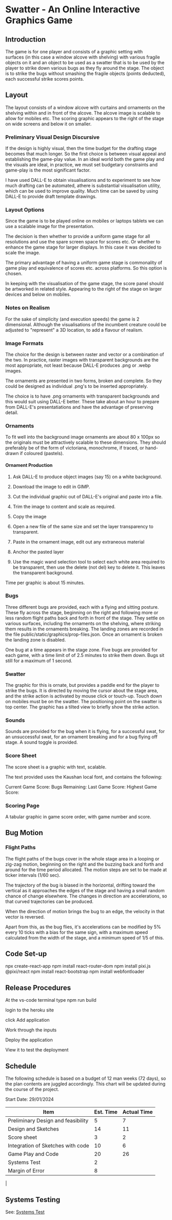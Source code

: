 # Swatter - An Online Interactive Graphics Game

## Introduction

The game is for one player and consists of a graphic setting with  
surfaces (in this case a window alcove with shelving) with various 
fragile objects on it and an object to be used as a swatter 
that is to be used by the player to strike down various bugs
as they fly around the stage. The object is to strike the bugs
without smashing the fragile objects (points deducted), each successful
strike scores points.

## Layout

The layout consists of a window alcove with curtains and ornaments on
the shelving within and in front of the alcove. The alcove image
is scalable to allow for mobiles etc. The scoring graphic appears
to the right of the stage on wide screens and below it on smaller.

### Preliminary Visual Design Discursive

If the design is highly visual, then the time budget for the drafting
stage becomes that much longer. So the first choice is between visual
appeal and establishing the game-play value. In an ideal world both
the game play and the visuals are ideal, in practice, we must set
budgetary constraints and game-play is the most significant factor.

I have used DALL-E to obtain visualisations and to experiment to see
how much drafting can be automated, athere is substantial visualisation utility, 
which can be used to improve quality. Much time can be saved by using DALL-E to 
provide draft template drawings.

### Layout Options

Since the game is to be played online on mobiles or laptops tablets
we can use a scalable image for the presentation.

The decision is then whether to provide a uniform game stage for
all resolutions and use the spare screen space for scores etc. Or
whether to enhance the game stage for larger displays. In this
case it was decided to scale the image.

The primary advantage of having a uniform game stage is commonality
of game play and equivalence of scores etc. across platforms. So
this option is chosen.

In keeping with the visualisation of the game stage, the score panel
should be artworked in related style. Appearing to the right of the
stage on larger devices and below on mobiles.


### Notes on Realism

For the sake of simplicity (and execution speeds) the game is 2 dimensional.
Although the visualisations of the incumbent creature could be adjusted
to "represent" a 3D location, to add a flavour of realism.

### Image Formats

The choice for the design is between raster and vector or a combination
of the two. In practice, raster images with transparent backgrounds are
the most appropriate, not least because DALL-E produces .png or .webp
images. 

The ornaments are presented in two forms, broken and complete. So they
could be designed as individual .png's to be inserted appropriately.

The choice is to have .png ornaments with transparent backgrounds
and this would suit using DALL-E better. These take about an hour
to prepare from DALL-E's presentatiations and have the advantage
of preserving detail.


### Ornaments

To fit well into the background image ornaments are about 80 x 100px
so the originals must be attractively scalable to these dimensions. 
They should preferably be of the form of victoriana, monochrome, 
if traced, or hand-drawn if coloured (pastels).

#### Ornament Production

1) Ask DALL-E to produce object images (say 15) on a white background.

2) Download the image to edit in GIMP.

3) Cut the individual graphic out of DALL-E's original and paste into
a file.

4) Trim the image to content and scale as required.

5) Copy the image

6) Open a new file of the same size and set the layer transparency to
transparent.

7) Paste in the ornament image, edit out any extraneous material

8) Anchor the pasted layer

9) Use the magic wand selection tool to select each white area required
to be transparent, then use the delete (not del) key to delete it. This
leaves the transparent background.

Time per graphic is about 15 minutes.

### Bugs

Three different bugs are provided, each with a flying and sitting posture.
These fly across the stage, beginning on the right and following more or less
random flight paths back and forth in front of the stage. They settle on
various surfaces, including the ornaments on the shelving, where striking
them results in the ornaments breaking. The landing zones are recorded in
the file public/static/graphics/prop-files.json. Once an ornament is broken
the landing zone is disabled.

One bug at a time appears in the stage zone. Five bugs are provided for each
game, with a time limit of of 2.5 minutes to strike them down. Bugs sit still
for a maximum of 1 second.

### Swatter

The graphic for this is ornate, but provides a paddle end for the player
to strike the bugs. It is directed by moving the cursor about the stage
area, and the strike action is activated by mouse click or touch-up.
Touch down on mobiles must be on the swatter. The positioning point on
the swatter is top center. The graphic has a tilted view to briefly show
the strike action.

### Sounds
Sounds are provided for the bug when it is flying, for a successful swat,
for an unsuccessful swat, for an ornament breaking and for a bug flying off 
stage. A sound toggle is provided.

### Score Sheet

The score sheet is a graphic with text, scalable.

The text provided uses the Kaushan local font, and contains the
following:

Current Game Score:
Bugs Remaining: 
Last Game Score:
Highest Game Score:

### Scoring Page

A tabular graphic in game score order, with game number and score.

## Bug Motion

### Flight Paths

The flight paths of the bugs cover in the whole stage area in a looping
or zig-zag motion, beginning on the right and the buzzing back and forth 
and around for the time period allocated. The motion steps are set to be made at
ticker intervals (1/60 sec).

The trajectory of the bug is biased in the horizontal, drifting toward
the vertical as it approaches the edges of the stage and having a small
random chance of change elsewhere. The changes in direction are
accelerations, so that curved trajectories can be produced.

When the direction of motion brings the bug to an edge, the velocity in that
vector is reversed.

Apart from this, as the bug flies, it's accelerations can be modified by
5% every 10 ticks with a bias for the same sign, with a maximum speed 
calculated from the width of the stage, and a minimum speed of 1/5 of this.


## Code Set-up

npx create-react-app
npm install react-router-dom
npm install pixi.js @pixi/react
npm install react-bootstrap
npm install webfontloader
    
## Release Procedures

At the vs-code terminal type npm run build

login to the heroku site

click Add application

Work through the inputs

Deploy the application

View it to test the deployment

## Schedule

The following schedule is based on a budget of 12 man weeks (72 days),
so the plan contents are juggled accordingly. This chart will be updated
during the course of the project.

Start Date: 29/01/2024

| Item                                   | Est. Time       | Actual Time
| -------------------------------------- | --------------- | ------------ |
| Preliminary Design and feasibility     | 5               | 7            |
| Design and Sketches                    | 14              | 11           |
| Score sheet                            | 3               | 2            |
| Integration of Sketches with code      | 10              | 6            |
| Game Play and Code                     | 20              | 26           |
| Systems Test                           | 2               |              |
| Margin of Error                        | 8               |              |
| 

## Systems Testing

See: [Systems Test](systems-test.md)